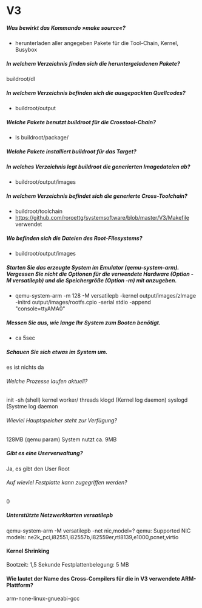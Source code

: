 # V3

##### Was bewirkt das Kommando »make source«?
* herunterladen aller angegeben Pakete für die Tool-Chain, Kernel, Busybox

##### In welchem Verzeichnis finden sich die heruntergeladenen Pakete?
buildroot/dl

##### In welchem Verzeichnis befinden sich die ausgepackten Quellcodes?
* buildroot/output

##### Welche Pakete benutzt buildroot für die Crosstool-Chain?
* ls buildroot/package/
##### Welche Pakete installiert buildroot für das Target?

##### In welches Verzeichnis legt buildroot die generierten Imagedateien ab?
* buildroot/output/images

##### In welchem Verzeichnis befindet sich die generierte Cross-Toolchain?
* buildroot/toolchain
* https://github.com/roroettg/systemsoftware/blob/master/V3/Makefile verwendet

##### Wo befinden sich die Dateien des Root-Filesystems? 
* buildroot/output/images

##### Starten Sie das erzeugte System im Emulator (qemu-system-arm). Vergessen Sie nicht die Optionen für die verwendete Hardware (Option -M versatilepb) und die Speichergröße (Option -m) mit anzugeben.
* qemu-system-arm -m 128 -M versatilepb -kernel output/images/zImage -initrd output/images/rootfs.cpio -serial stdio -append "console=ttyAMA0"

    
##### Messen Sie aus, wie lange Ihr System zum Booten benötigt.
* ca 5sec
    
##### Schauen Sie sich etwas im System um.
es ist nichts da


###### Welche Prozesse laufen aktuell?
init
-sh (shell)
kernel worker/ threads
klogd (Kernel log daemon)
syslogd (Systme log daemon


###### Wieviel Hauptspeicher steht zur Verfügung? 
128MB (qemu param)
System nutzt ca. 9MB

##### Gibt es eine Userverwaltung?
Ja, es gibt den User Root


###### Auf wieviel Festplatte kann zugegriffen werden?
0

##### Unterstützte Netzwerkkarten versatilepb
qemu-system-arm -M versatilepb -net nic,model=?
qemu: Supported NIC models: ne2k_pci,i82551,i82557b,i82559er,rtl8139,e1000,pcnet,virtio


#### Kernel Shrinking
Bootzeit: 1,5 Sekunde
Festplattenbelegung: 5 MB

#### Wie lautet der Name des Cross-Compilers für die in V3 verwendete ARM-Plattform?
arm-none-linux-gnueabi-gcc





